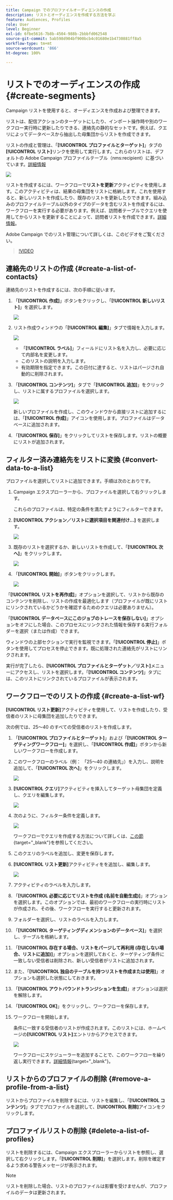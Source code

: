 ```yaml
---
title: Campaign でのプロファイルオーディエンスの作成
description: リストとオーディエンスを作成する方法を学ぶ
feature: Audiences, Profiles
role: User
level: Beginner
exl-id: 6fbe5616-7b8b-4504-988b-2bbbfd062548
source-git-commit: 5ab598d904bf900bcb4c01680e1b4730881ff8a5
workflow-type: tm+mt
source-wordcount: '866'
ht-degree: 100%

---
```


# リストでのオーディエンスの作成{#create-segments}

Campaign リストを使用すると、オーディエンスを作成および整理できます。

リストは、配信アクションのターゲットにしたり、インポート操作時や別のワークフロー実行時に更新したりできる、連絡先の静的なセットです。例えば、クエリによってデータベースから抽出した母集団からリストを作成できます。

リストの作成と管理は、「**[!UICONTROL プロファイルとターゲット]**」タブの&#x200B;**[!UICONTROL リスト]**&#x200B;リンクを使用して実行します。これらのリストは、デフォルトの Adobe Campaign プロファイルテーブル（nms:recipient）に基づいています。[詳細情報](../dev/datamodel.md#ootb-profiles.md)

![](assets/list-dashboard.png)

リストを作成するには、ワークフローで&#x200B;**リストを更新**&#x200B;アクティビティを使用します。このアクティビティは、結果の母集団をリストに格納します。これを使用すると、新しいリストを作成したり、既存のリストを更新したりできます。組み込みのプロファイルテーブル以外のタイプのデータを含むリストを作成するには、ワークフローを実行する必要があります。例えば、訪問者テーブルでクエリを使用してからリストを更新することによって、訪問者リストを作成できます。[詳細情報](#create-a-list-wf)。

Adobe Campaign でのリスト管理について詳しくは、このビデオをご覧ください。

>[!VIDEO](https://video.tv.adobe.com/v/334909?quality=12)


## 連絡先のリストの作成 {#create-a-list-of-contacts}

連絡先のリストを作成するには、次の手順に従います。

1. 「**[!UICONTROL 作成]**」ボタンをクリックし、「**[!UICONTROL 新しいリスト]**」を選択します。

   ![](assets/new-list.png)

1. リスト作成ウィンドウの「**[!UICONTROL 編集]**」タブで情報を入力します。

   ![](assets/list-details.png)

   * 「**[!UICONTROL ラベル]**」フィールドにリスト名を入力し、必要に応じて内部名を変更します。
   * このリストの説明を入力します。
   * 有効期限を指定できます。この日付に達すると、リストはパージされ自動的に削除されます。


1. 「**[!UICONTROL コンテンツ]**」タブで「**[!UICONTROL 追加]**」をクリックし、リストに属するプロファイルを選択します。

   ![](assets/add-profiles-to-a-list.png)

   新しいプロファイルを作成し、このウィンドウから直接リストに追加するには、「**[!UICONTROL 作成]**」アイコンを使用します。プロファイルはデータベースに追加されます。

1. 「**[!UICONTROL 保存]**」をクリックしてリストを保存します。リストの概要にリストが追加されます。


## フィルター済み連絡先をリストに変換 {#convert-data-to-a-list}

プロファイルを選択してリストに追加できます。手順は次のとおりです。

1. Campaign エクスプローラーから、プロファイルを選択して右クリックします。

   これらのプロファイルは、特定の条件を満たすようにフィルターできます。

1. **[!UICONTROL アクション／リストに選択項目を関連付け...]** を選択します。

   ![](assets/add-selection-to-a-list.png)

1. 既存のリストを選択するか、新しいリストを作成して、「**[!UICONTROL 次へ]**」をクリックします。

   ![](assets/select-the-list.png)

1. 「**[!UICONTROL 開始]**」ボタンをクリックします。

   ![](assets/record-a-list.png)

「**[!UICONTROL リストを再作成]**」オプションを選択して、リストから既存のコンテンツを削除し、リストの作成を最適化します（プロファイルが既にリストにリンクされているかどうかを確認するためのクエリは必要ありません）。

「**[!UICONTROL データベースにこのジョブのトレースを保存しない]**」オプションをオフにした場合、このプロセスにリンクされた情報を保存する実行フォルダーを選択（または作成）できます。

ウィンドウの上部セクションで実行を監視できます。「**[!UICONTROL 停止]**」ボタンを使用してプロセスを停止できます。既に処理された連絡先がリストにリンクされます。

実行が完了したら、**[!UICONTROL プロファイルとターゲット／リスト]**&#x200B;メニューにアクセスし、リストを選択します。「**[!UICONTROL コンテンツ]**」タブには、このリストにリンクされているプロファイルが表示されます。


## ワークフローでのリストの作成  {#create-a-list-wf}

**[!UICONTROL リスト更新]**&#x200B;アクティビティを使用して、リストを作成したり、受信者のリストに母集団を追加したりできます。

次の例では、25～40 のすべての受信者のリストを作成します。

1. 「**[!UICONTROL プロファイルとターゲット]**」および「**[!UICONTROL ターゲティングワークフロー]**」を選択し、「**[!UICONTROL 作成]**」ボタンから新しいワークフローを作成します。
1. このワークフローのラベル（例： 「25～40 の連絡先」）を入力し、説明を追加して、「**[!UICONTROL 次へ]**」をクリックします。

   ![](assets/targeting-wf-sample.png)

1. **[!UICONTROL クエリ]**&#x200B;アクティビティを挿入してターゲット母集団を定義し、クエリを編集します。

   ![](assets/targeting-wf-edit-query.png)

1. 次のように、フィルター条件を定義します。

   ![](assets/targeting-wf-age-filter.png)

   ワークフローでクエリを作成する方法について詳しくは、[この節](https://experienceleague.adobe.com/docs/campaign/automation/workflows/wf-activities/targeting-activities/query.html?lang=ja){target="_blank"}を参照してください。

1. このクエリのラベルを追加し、変更を保存します。
1. **[!UICONTROL リスト更新]**&#x200B;アクティビティをを追加し、編集します。

   ![](assets/list-update-activity.png)

1. アクティビティのラベルを入力します。
1. 「**[!UICONTROL 必要に応じてリストを作成 (名前を自動生成)]**」オプションを選択します。このオプションでは、最初のワークフローの実行時にリストが作成され、その後、ワークフローを実行すると更新されます。
1. フォルダーを選択し、リストのラベルを入力します。
1. 「**[!UICONTROL ターゲティングディメンションのデータベース]**」を選択し、テーブルを格納します。
1. 「**[!UICONTROL 存在する場合、リストをパージして再利用 (存在しない場合、リストに追加)]**」オプションを選択しておくと、ターゲティング条件に一致しない受信者は削除され、新しい受信者がリストに追加されます。
1. また、「**[!UICONTROL 独自のテーブルを持つリストを作成または使用]**」オプションも選択した状態にしておきます。
1. 「**[!UICONTROL アウトバウンドトランジションを生成]**」オプションは選択を解除します。
1. 「**[!UICONTROL OK]**」をクリックし、ワークフローを保存します。
1. ワークフローを開始します。

   条件に一致する受信者のリストが作成されます。このリストには、ホームページの&#x200B;**[!UICONTROL リスト]**&#x200B;エントリからアクセスできます。

   ![](assets/access-new-list.png)

   ワークフローにスケジューラーを追加することで、このワークフローを繰り返し実行できます。[詳細情報](https://experienceleague.adobe.com/docs/campaign/automation/workflows/wf-activities/flow-control-activities/scheduler.html?lang=ja){target="_blank"}。

## リストからのプロファイルの削除 {#remove-a-profile-from-a-list}

リストからプロファイルを削除するには、リストを編集し、「**[!UICONTROL コンテンツ]**」タブでプロファイルを選択して、**[!UICONTROL 削除]**&#x200B;アイコンをクリックします。

## プロファイルリストの削除 {#delete-a-list-of-profiles}

リストを削除するには、Campaign エクスプローラーからリストを参照し、選択して右クリックします。「**[!UICONTROL 削除]**」を選択します。削除を確定するよう求める警告メッセージが表示されます。

>[!NOTE]
>
>リストを削除した場合、リストのプロファイルは影響を受けませんが、プロファイルのデータは更新されます。
